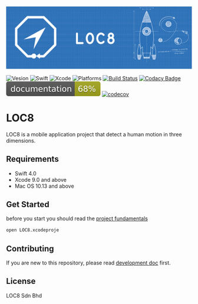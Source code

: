 
![cover photo.png](./cover.png)

![Vesion](https://img.shields.io/badge/Vesion-0.0.1-376568.svg)
![Swift](https://img.shields.io/badge/Swift-4.0-orange.svg)
![Xcode](https://img.shields.io/badge/Xcode-9.2-blue.svg)
![Platforms](https://img.shields.io/badge/-iOS|macOS-lightgray.svg)
[![Build Status](https://travis-ci.com/Marwan-Al-Masri/LOC8.svg?token=H9CZx6r8wEAXyxtfxAbz&branch=master)](https://travis-ci.com/Marwan-Al-Masri/LOC8)
[![Codacy Badge](https://api.codacy.com/project/badge/Grade/487a286297ef436d8284fa4e1b4dbf17)](https://www.codacy.com?utm_source=github.com&amp;utm_medium=referral&amp;utm_content=Marwan-Al-Masri/LOC8&amp;utm_campaign=Badge_Grade)
![Documentation](./docs/badge.svg)
[![codecov](https://codecov.io/gh/Marwan-Al-Masri/LOC8/branch/master/graph/badge.svg?token=g1kcxuoSG6)](https://codecov.io/gh/Marwan-Al-Masri/LOC8)


<!-- ![Vesion](https://img.shields.io/badge/Vesion-0.0.1-4B8A88.svg?style=for-the-badge)
![Swift](https://img.shields.io/badge/Swift-4.0-orange.svg?style=for-the-badge)
![Xcode](https://img.shields.io/badge/Xcode-9.2-blue.svg?style=for-the-badge)
![Platforms](https://img.shields.io/badge/-iOS | macOS-lightgray.svg?style=for-the-badge)
[![Build Status](https://img.shields.io/badge/Build-Passing-brightgreen.svg?style=for-the-badge)](https://travis-ci.com/Marwan-Al-Masri/LOC8)
[![Codacy Badge](https://img.shields.io/badge/Review-B-brightgreen.svg?style=for-the-badge)](https://www.codacy.com?utm_source=github.com&amp;utm_medium=referral&amp;utm_content=Marwan-Al-Masri/LOC8&amp;utm_campaign=Badge_Grade)
![Documentation](https://img.shields.io/badge/Documentation-69%25-yellowgreen.svg?style=for-the-badge) [![CodeCov](https://img.shields.io/badge/Coverage-20%25-red.svg?style=for-the-badge)](https://codecov.io/gh/Marwan-Al-Masri/LOC8)

☂︎ Development | ☂︎ Production
---|---
![graph](https://codecov.io/gh/Marwan-Al-Masri/LOC8/branch/development/graphs/sunburst.svg?token=g1kcxuoSG6) | ![graph](https://codecov.io/gh/Marwan-Al-Masri/LOC8/branch/master/graphs/sunburst.svg?token=g1kcxuoSG6) -->

# LOC8

 LOC8 is a mobile application project that detect a human motion in three dimensions.

## Requirements
- Swift 4.0
- Xcode 9.0 and above
- Mac OS 10.13 and above

## Get Started
before you start you should read the [project fundamentals](Documentation/Fundamentals.md)

```bash
open LOC8.xcodeproje
```
## Contributing
If you are new to this repository, please read [development doc](Documentation/Development.md) first.

## License
LOC8 Sdn Bhd
